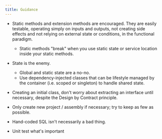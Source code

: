 ```yaml
---
title: Guidance
---
```


* Static methods and extension methods are encouraged. They are easily testable, operating simply on inputs and outputs, not creating side effects and not relying on external state or conditions, in the functional paradigm.
  * Static methods "break" when you use static state or service location inside your static methods.

* State is the enemy.
  * Global and static state are a no-no.
  * Use dependency-injected classes that can be lifestyle managed by the container (i.e. scoped or singleton) to handle shared state.

* Creating an initial class, don't worry about extracting an interface until necessary, despite the Design by Contract principle.

* Only create new project / assembly if necessary; try to keep as few as possible.

* Hand-coded SQL isn't necessarily a bad thing.

* Unit test what's important
